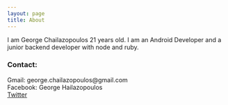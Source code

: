 ```yaml
---
layout: page
title: About
---
```


I am George Chailazopoulos 21 years old.
I am an Android Developer and a junior backend developer with node and ruby.

<h3>Contact:</h3>
Gmail: george.chailazopoulos@gmail.com <br>
Facebook: George Hailazopoulos<br>
<a href="https://twitter.com/_spiritinlife">Twitter</a><br>
